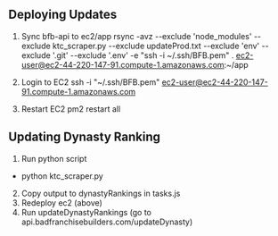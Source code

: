 ## Deploying Updates

1. Sync bfb-api to ec2/app
   rsync -avz --exclude 'node_modules' --exclude ktc_scraper.py --exclude updateProd.txt --exclude 'env' --exclude '.git' --exclude '.env' \-e "ssh -i ~/.ssh/BFB.pem" \. ec2-user@ec2-44-220-147-91.compute-1.amazonaws.com:~/app

2. Login to EC2
   ssh -i "~/.ssh/BFB.pem" ec2-user@ec2-44-220-147-91.compute-1.amazonaws.com

3. Restart EC2
   pm2 restart all

## Updating Dynasty Ranking

1. Run python script

- python ktc_scraper.py

2. Copy output to dynastyRankings in tasks.js
3. Redeploy ec2 (above)
4. Run updateDynastyRankings (go to api.badfranchisebuilders.com/updateDynasty)
